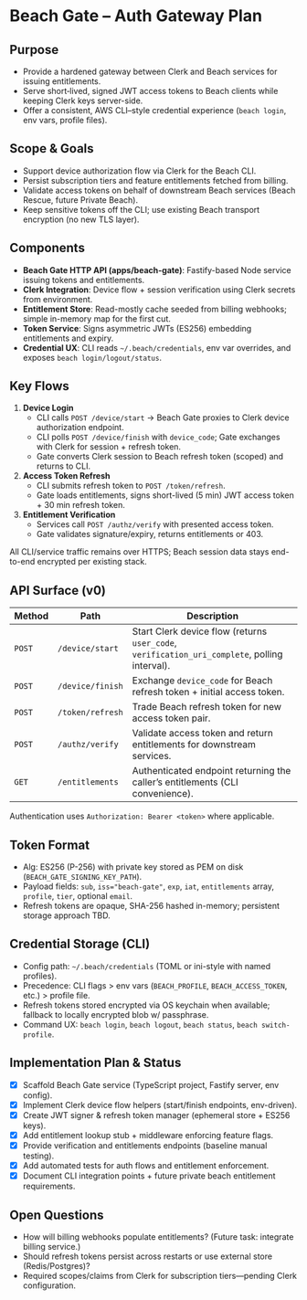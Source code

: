 # Beach Gate – Auth Gateway Plan

## Purpose
- Provide a hardened gateway between Clerk and Beach services for issuing entitlements.
- Serve short‑lived, signed JWT access tokens to Beach clients while keeping Clerk keys server-side.
- Offer a consistent, AWS CLI–style credential experience (`beach login`, env vars, profile files).

## Scope & Goals
- Support device authorization flow via Clerk for the Beach CLI.
- Persist subscription tiers and feature entitlements fetched from billing.
- Validate access tokens on behalf of downstream Beach services (Beach Rescue, future Private Beach).
- Keep sensitive tokens off the CLI; use existing Beach transport encryption (no new TLS layer).

## Components
- **Beach Gate HTTP API (apps/beach-gate)**: Fastify-based Node service issuing tokens and entitlements.
- **Clerk Integration**: Device flow + session verification using Clerk secrets from environment.
- **Entitlement Store**: Read-mostly cache seeded from billing webhooks; simple in-memory map for the first cut.
- **Token Service**: Signs asymmetric JWTs (ES256) embedding entitlements and expiry.
- **Credential UX**: CLI reads `~/.beach/credentials`, env var overrides, and exposes `beach login/logout/status`.

## Key Flows
1. **Device Login**
   - CLI calls `POST /device/start` → Beach Gate proxies to Clerk device authorization endpoint.
   - CLI polls `POST /device/finish` with `device_code`; Gate exchanges with Clerk for session + refresh token.
   - Gate converts Clerk session to Beach refresh token (scoped) and returns to CLI.
2. **Access Token Refresh**
   - CLI submits refresh token to `POST /token/refresh`.
   - Gate loads entitlements, signs short-lived (5 min) JWT access token + 30 min refresh token.
3. **Entitlement Verification**
   - Services call `POST /authz/verify` with presented access token.
   - Gate validates signature/expiry, returns entitlements or 403.

All CLI/service traffic remains over HTTPS; Beach session data stays end-to-end encrypted per existing stack.

## API Surface (v0)
| Method | Path | Description |
| --- | --- | --- |
| `POST` | `/device/start` | Start Clerk device flow (returns `user_code`, `verification_uri_complete`, polling interval). |
| `POST` | `/device/finish` | Exchange `device_code` for Beach refresh token + initial access token. |
| `POST` | `/token/refresh` | Trade Beach refresh token for new access token pair. |
| `POST` | `/authz/verify` | Validate access token and return entitlements for downstream services. |
| `GET` | `/entitlements` | Authenticated endpoint returning the caller’s entitlements (CLI convenience). |

Authentication uses `Authorization: Bearer <token>` where applicable.

## Token Format
- Alg: ES256 (P-256) with private key stored as PEM on disk (`BEACH_GATE_SIGNING_KEY_PATH`).
- Payload fields: `sub`, `iss="beach-gate"`, `exp`, `iat`, `entitlements` array, `profile`, `tier`, optional `email`.
- Refresh tokens are opaque, SHA-256 hashed in-memory; persistent storage approach TBD.

## Credential Storage (CLI)
- Config path: `~/.beach/credentials` (TOML or ini-style with named profiles).
- Precedence: CLI flags > env vars (`BEACH_PROFILE`, `BEACH_ACCESS_TOKEN`, etc.) > profile file.
- Refresh tokens stored encrypted via OS keychain when available; fallback to locally encrypted blob w/ passphrase.
- Command UX: `beach login`, `beach logout`, `beach status`, `beach switch-profile`.

## Implementation Plan & Status
- [x] Scaffold Beach Gate service (TypeScript project, Fastify server, env config).
- [x] Implement Clerk device flow helpers (start/finish endpoints, env-driven).
- [x] Create JWT signer & refresh token manager (ephemeral store + ES256 keys).
- [x] Add entitlement lookup stub + middleware enforcing feature flags.
- [x] Provide verification and entitlements endpoints (baseline manual testing).
- [x] Add automated tests for auth flows and entitlement enforcement.
- [x] Document CLI integration points + future private beach entitlement requirements.

## Open Questions
- How will billing webhooks populate entitlements? (Future task: integrate billing service.)
- Should refresh tokens persist across restarts or use external store (Redis/Postgres)?
- Required scopes/claims from Clerk for subscription tiers—pending Clerk configuration.
